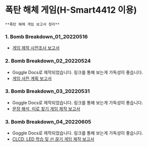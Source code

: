 
# **폭탄 해체 게임(H-Smart4412 이용)**
	**폭탄 해체 게임 보고서 정리**

### **1. Bomb Breakdown_01_20220516**

 - [게임 제작 사전조사 보고서](https://github.com/hyoungteak/IoT_HSmart4412/blob/main/Docs/Bomb%20Breakdown_01_20220516.pdf)

### **2. Bomb Breakdown_02_20220524**

 - Goggle Docs로 제작되었습니다. 링크를 통해 보는게 가독성이 좋습니다.
 - [게임 사전 계획 보고서](https://docs.google.com/document/d/18wyuJe8805JIE2ftS6ue8w0owCxuHiCCFlvMyepP3zM/edit?usp=sharing)

### **3. Bomb Breakdown_03_20220531**

 - Goggle Docs로 제작되었습니다. 링크를 통해 보는게 가독성이 좋습니다.
 - [문장 해석, 미로 찾기 게임 제작 보고서](https://docs.google.com/document/d/1gHcK0-FiGUvA0DYAOu1RZ-o5m-i1AtpV3A5RLSvth9A/edit?usp=sharing)

### **3. Bomb Breakdown_04_20220605**
 - Goggle Docs로 제작되었습니다. 링크를 통해 보는게 가독성이 좋습니다.
 - [CLCD, LED 학습 및 선 끊기 게임 제작 보고서](https://docs.google.com/document/d/1gHcK0-FiGUvA0DYAOu1RZ-o5m-i1AtpV3A5RLSvth9A/edit?usp=sharing)